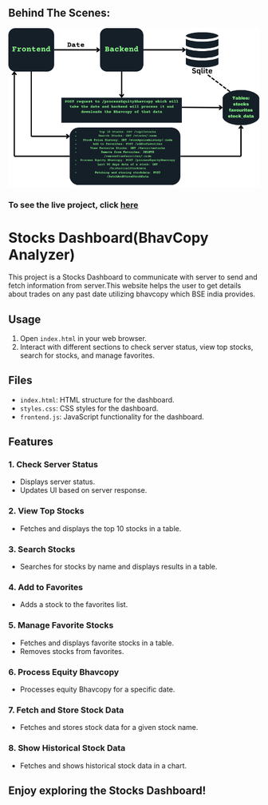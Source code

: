## Behind The Scenes:
   ![DataFlow Diagram](/DataFLow.png)

### To see the live project, click [here](https://newbse.vercel.app/)

# Stocks Dashboard(BhavCopy Analyzer)

This project is a Stocks Dashboard to communicate with server to send and fetch information from server.This website helps the user to get details about trades on any past date utilizing bhavcopy which BSE india provides. 

## Usage

1. Open `index.html` in your web browser.
2. Interact with different sections to check server status, view top stocks, search for stocks, and manage favorites.

## Files

- `index.html`: HTML structure for the dashboard.
- `styles.css`: CSS styles for the dashboard.
- `frontend.js`: JavaScript functionality for the dashboard.

## Features

### 1. Check Server Status

- Displays server status.
- Updates UI based on server response.

### 2. View Top Stocks

- Fetches and displays the top 10 stocks in a table.

### 3. Search Stocks

- Searches for stocks by name and displays results in a table.

### 4. Add to Favorites

- Adds a stock to the favorites list.

### 5. Manage Favorite Stocks

- Fetches and displays favorite stocks in a table.
- Removes stocks from favorites.

### 6. Process Equity Bhavcopy

- Processes equity Bhavcopy for a specific date.

### 7. Fetch and Store Stock Data

- Fetches and stores stock data for a given stock name.

### 8. Show Historical Stock Data

- Fetches and shows historical stock data in a chart.

## Enjoy exploring the Stocks Dashboard!
